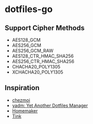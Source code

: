 # dotfiles-go

## Support Cipher Methods

- AES128_GCM
- AES256_GCM
- AES256_GCM_RAW
- AES128_CTR_HMAC_SHA256
- AES256_CTR_HMAC_SHA256
- CHACHA20_POLY1305
- XCHACHA20_POLY1305

## Inspiration
- [chezmoi](https://github.com/twpayne/chezmoi)
- [yadm: Yet Another Dotfiles Manager](https://yadm.io/)
- [Homemaker](https://github.com/FooSoft/homemaker)
- [Tink](https://github.com/google/tink)